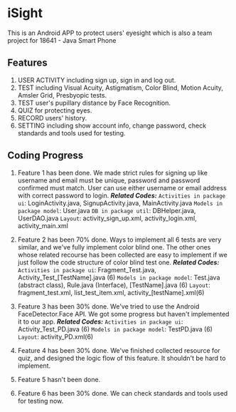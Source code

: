 # iSight

This is an Android APP to protect users' eyesight which is also a team project for 18641 - Java Smart Phone

## Features

1. USER ACTIVITY including sign up, sign in and log out.
2. TEST including Visual Acuity, Astigmatism, Color Blind, Motion Acuity, Amsler Grid, Presbyopic tests.
3. TEST user's pupillary distance by Face Recognition.
4. QUIZ for protecting eyes.
5. RECORD users' history.
6. SETTING including show account info, change password, check standards and tools used for testing.

## Coding Progress

1. Feature 1 has been done. We made strict rules for signing up like username and email must be unique, password and password confirmed must match. User can use either username or email address with correct password to login.
    _**Related Codes:**_ 
        `Activities in package ui`: LoginActivity.java, SignupActivity.java, MainActivity.java
        `Models in package model`: User.java
        `DB in package util`: DBHelper.java, UserDAO.java
        `Layout`: activity_sign_up.xml, activity_login.xml, activity_main.xml

2. Feature 2 has been 70% done. Ways to implement all 6 tests are very similar, and we've fully implement color blind one. The other ones whose related recourse has been collected are easy to implement if we just follow the code structure of color blind test one.
 _**Related Codes:**_ 
        `Activities in package ui`: Fragment_Test.java, Activity_Test_[TestName].java (6)
        `Models in package model`: Test.java (abstract class), Rule.java (Interface), [TestName].java (6)
        `Layout`: fragment_test.xml, list_test_item.xml, activity_[testName].xml(6)

3. Feature 3 has been 30% done. We've tried to use the Android FaceDetector.Face API. We got some progress but haven't implemented it to our app.
 _**Related Codes:**_ 
        `Activities in package ui`: Activity_Test_PD.java (6)
        `Models in package model`: TestPD.java (6)
        `Layout`: activity_PD.xml(6)
4. Feature 4 has been 30% done. We've finished collected resource for quiz, and designed the logic flow of this feature. It shouldn't be hard to implement.

5. Feature 5 hasn't been done.

6. Feature 6 has been 30% done. We can check standards and tools used for testing now.


